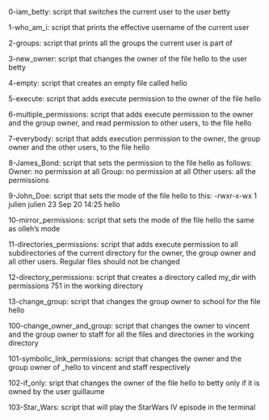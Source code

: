 0-iam_betty: script that switches the current user to the user betty

1-who_am_i: script that prints the effective username of the current user

2-groups: script that prints all the groups the current user is part of

3-new_owner: script that changes the owner of the file hello to the user betty

4-empty: script that creates an empty file called hello

5-execute: script that adds execute permission to the owner of the file hello

6-multiple_permissions: script that adds execute permission to the owner and the group owner, and read permission to other users, to the file hello

7-everybody: script that adds execution permission to the owner, the group owner and the other users, to the file hello

8-James_Bond: script that sets the permission to the file hello as follows:
	      Owner: no permission at all
	      Group: no permission at all
	      Other users: all the permissions

9-John_Doe: script that sets the mode of the file hello to this:
		  -rwxr-x-wx 1 julien julien 23 Sep 20 14:25 hello

10-mirror_permissions: script that sets the mode of the file hello the same as olleh’s mode

11-directories_permissions: script that adds execute permission to all subdirectories of the current directory for the owner, the group owner and all other users. Regular files should not be changed

12-directory_permissions: script that creates a directory called my_dir with permissions 751 in the working directory

13-change_group: script that changes the group owner to school for the file hello

100-change_owner_and_group: script that changes the owner to vincent and the group owner to staff for all the files and directories in the working directory

101-symbolic_link_permissions:  script that changes the owner and the group owner of _hello to vincent and staff respectively

102-if_only: sript that changes the owner of the file hello to betty only if it is owned by the user guillaume

103-Star_Wars: script that will play the StarWars IV episode in the terminal


	    